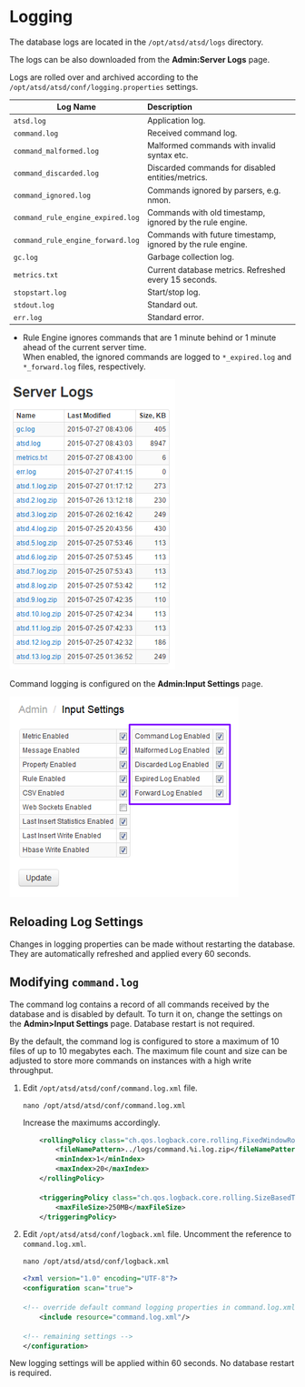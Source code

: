 # Logging

The database logs are located in the `/opt/atsd/atsd/logs` directory.

The logs can be also downloaded from the **Admin:Server Logs** page.

Logs are rolled over and archived according to the `/opt/atsd/atsd/conf/logging.properties` settings.

|**Log Name**|**Description**|
|---|:---|
|`atsd.log`|Application log.|
|`command.log`|Received command log.|
|`command_malformed.log`|Malformed commands with invalid syntax etc.| 
|`command_discarded.log`|Discarded commands for disabled entities/metrics.|
|`command_ignored.log`|Commands ignored by parsers, e.g. nmon. |
|`command_rule_engine_expired.log`|Commands with old timestamp, ignored by the rule engine.|
|`command_rule_engine_forward.log`|Commands with future timestamp, ignored by the rule engine.|
|`gc.log`|Garbage collection log.|
|`metrics.txt`|Current database metrics. Refreshed every 15 seconds.|
|`stopstart.log`|Start/stop log.|
|`stdout.log`|Standard out.|
|`err.log`|Standard error.|

* Rule Engine ignores commands that are 1 minute behind or 1 minute ahead of the current server time.<br>When enabled, the ignored commands are logged to `*_expired.log` and `*_forward.log` files, respectively.

![server logs](images/server_logs_atsd.png "server_logs_atsd")

Command logging is configured on the **Admin:Input Settings** page.

![](server-logs-command-files.png)

## Reloading Log Settings

Changes in logging properties can be made without restarting the database. They are automatically refreshed and applied every 60 seconds.

## Modifying `command.log`

The command log contains a record of all commands received by the database and is disabled by default. To turn it on, change the settings on the **Admin>Input Settings** page. Database restart is not required.

By the default, the command log is configured to store a maximum of 10 files of up to 10 megabytes each.  The maximum file count and size can be adjusted to store more commands on instances with a high write throughput.
	
1. Edit `/opt/atsd/atsd/conf/command.log.xml` file.

    ```
    nano /opt/atsd/atsd/conf/command.log.xml
    ```
    
    Increase the maximums accordingly.
    
    ```xml
        <rollingPolicy class="ch.qos.logback.core.rolling.FixedWindowRollingPolicy">
            <fileNamePattern>../logs/command.%i.log.zip</fileNamePattern>
            <minIndex>1</minIndex>
            <maxIndex>20</maxIndex>
        </rollingPolicy>

        <triggeringPolicy class="ch.qos.logback.core.rolling.SizeBasedTriggeringPolicy">
            <maxFileSize>250MB</maxFileSize>
        </triggeringPolicy>
    ```

2. Edit `/opt/atsd/atsd/conf/logback.xml` file. Uncomment the reference to `command.log.xml`.

    ```
    nano /opt/atsd/atsd/conf/logback.xml
    ```
    
    ```xml
    <?xml version="1.0" encoding="UTF-8"?>
    <configuration scan="true">
	
	<!-- override default command logging properties in command.log.xml -->
        <include resource="command.log.xml"/>
		
	<!-- remaining settings -->
    </configuration>
    ```

New logging settings will be applied within 60 seconds. No database restart is required.
